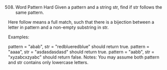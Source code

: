 508. Word Pattern
Hard
Given a pattern and a string str, find if str follows the same pattern.

Here follow means a full match, such that there is a bijection between a letter in pattern and a non-empty substring in str.

Examples:

pattern = "abab", str = "redblueredblue" should return true.
pattern = "aaaa", str = "asdasdasdasd" should return true.
pattern = "aabb", str = "xyzabcxzyabc" should return false.
Notes:
You may assume both pattern and str contains only lowercase letters.

